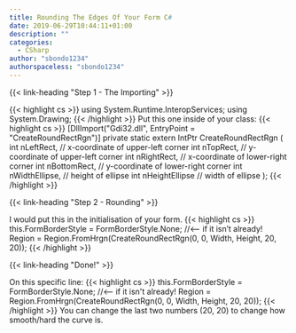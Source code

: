 ```yaml
---
title: Rounding The Edges Of Your Form C#
date: 2019-06-29T10:44:11+01:00
description: ""
categories:
  - CSharp
author: "sbondo1234"
authorspaceless: "sbondo1234"
---
```


{{< link-heading "Step 1 - The Importing" >}}

{{< highlight cs >}}
using System.Runtime.InteropServices;
using System.Drawing;
{{< /highlight >}}
Put this one inside of your class:
{{< highlight cs >}}
[DllImport("Gdi32.dll", EntryPoint = "CreateRoundRectRgn")]
private static extern IntPtr CreateRoundRectRgn
(
    int nLeftRect,     // x-coordinate of upper-left corner
    int nTopRect,      // y-coordinate of upper-left corner
    int nRightRect,    // x-coordinate of lower-right corner
    int nBottomRect,   // y-coordinate of lower-right corner
    int nWidthEllipse, // height of ellipse
    int nHeightEllipse // width of ellipse
);
{{< /highlight >}}

{{< link-heading "Step 2 - Rounding" >}}

I would put this in the initialisation of your form.
{{< highlight cs >}}
this.FormBorderStyle = FormBorderStyle.None; //<– if it isn’t already!
Region = Region.FromHrgn(CreateRoundRectRgn(0, 0, Width, Height, 20, 20));
{{< /highlight >}}

{{< link-heading "Done!" >}}

On this specific line:
{{< highlight cs >}}
this.FormBorderStyle = FormBorderStyle.None; //<-- if it isn't already!
Region = Region.FromHrgn(CreateRoundRectRgn(0, 0, Width, Height, 20, 20));
{{< /highlight >}}
You can change the last two numbers (20, 20) to change how smooth/hard the curve is.
